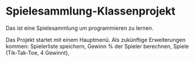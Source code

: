 # Spielesammlung-Klassenprojekt
Das ist eine Spielesammlung um programmieren zu lernen. 

Das Projekt startet mit einem Hauptmenü. Als zukünftige Erweiterungen kommen: Spielerliste speichern, Gewinn % der Spieler berechnen, Spiele (Tik-Tak-Toe, 4 Gewinnt), 
    
